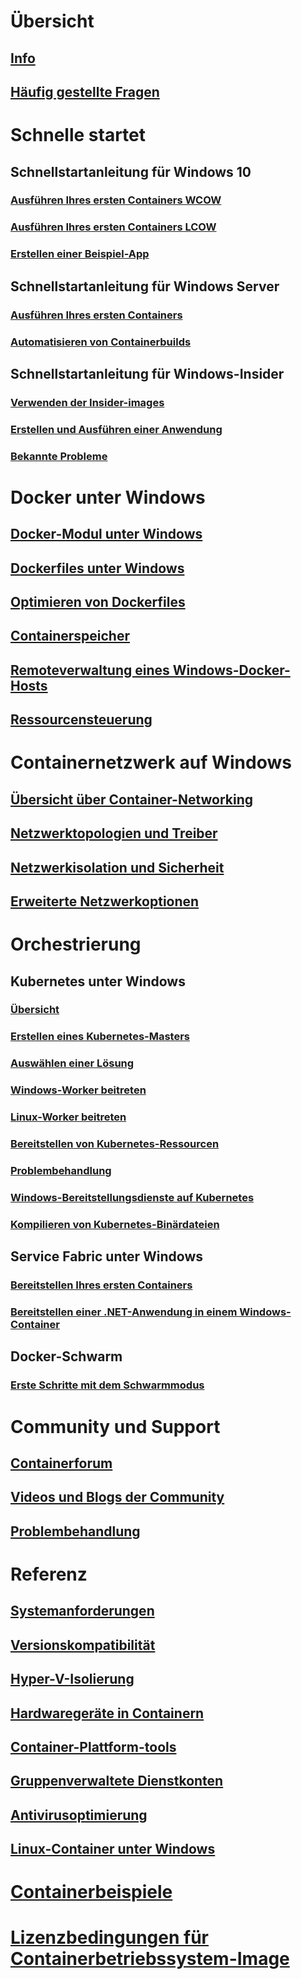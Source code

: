 # Übersicht
## [Info](about/index.md)
## [Häufig gestellte Fragen](about/faq.md)

# Schnelle startet
## Schnellstartanleitung für Windows 10
### [Ausführen Ihres ersten Containers WCOW](quick-start/quick-start-windows-10.md)
### [Ausführen Ihres ersten Containers LCOW](quick-start/quick-start-windows-10-linux.md)
### [Erstellen einer Beispiel-App](quick-start/building-sample-app.md)
## Schnellstartanleitung für Windows Server
### [Ausführen Ihres ersten Containers](quick-start/quick-start-windows-server.md)
### [Automatisieren von Containerbuilds](quick-start/quick-start-images.md)
## Schnellstartanleitung für Windows-Insider
### [Verwenden der Insider-images](quick-start/Using-Insider-Container-Images.md)
### [Erstellen und Ausführen einer Anwendung](quick-start/Nano-RS3-.NET-Core-and-PS.md)
### [Bekannte Probleme](quick-start/Insider-Known-Issues.md)

# Docker unter Windows
## [Docker-Modul unter Windows](manage-docker/configure-docker-daemon.md)
## [Dockerfiles unter Windows](manage-docker/manage-windows-dockerfile.md)
## [Optimieren von Dockerfiles](manage-docker/optimize-windows-dockerfile.md)
## [Containerspeicher](manage-containers/container-storage.md)
## [Remoteverwaltung eines Windows-Docker-Hosts](management/manage_remotehost.md)
## [Ressourcensteuerung](manage-containers/resource-controls.md)

# Containernetzwerk auf Windows
## [Übersicht über Container-Networking](container-networking/architecture.md)
## [Netzwerktopologien und Treiber](container-networking/network-drivers-topologies.md)
## [Netzwerkisolation und Sicherheit](container-networking/network-isolation-security.md)
## [Erweiterte Netzwerkoptionen](container-networking/advanced.md)

# Orchestrierung
## Kubernetes unter Windows 
### [Übersicht](kubernetes/getting-started-kubernetes-windows.md)
### [Erstellen eines Kubernetes-Masters](kubernetes/creating-a-linux-master.md)
### [Auswählen einer Lösung](kubernetes/network-topologies.md)
### [Windows-Worker beitreten](kubernetes/joining-windows-workers.md)
### [Linux-Worker beitreten](kubernetes/joining-linux-workers.md)
### [Bereitstellen von Kubernetes-Ressourcen](kubernetes/deploying-resources.md)
### [Problembehandlung](kubernetes/common-problems.md)
### [Windows-Bereitstellungsdienste auf Kubernetes](kubernetes/kube-windows-services.md)
### [Kompilieren von Kubernetes-Binärdateien](kubernetes/compiling-kubernetes-binaries.md)
## Service Fabric unter Windows
### [Bereitstellen Ihres ersten Containers](/azure/service-fabric/service-fabric-quickstart-containers)
### [Bereitstellen einer .NET-Anwendung in einem Windows-Container](/azure/service-fabric/service-fabric-host-app-in-a-container) 
## Docker-Schwarm
### [Erste Schritte mit dem Schwarmmodus](manage-containers/swarm-mode.md)

# Community und Support
## [Containerforum](https://social.msdn.microsoft.com/Forums/en-US/home?forum=windowscontainers)
## [Videos und Blogs der Community](communitylinks.md)
## [Problembehandlung](troubleshooting.md)

# Referenz
## [Systemanforderungen](deploy-containers/system-requirements.md)
## [Versionskompatibilität](deploy-containers/version-compatibility.md)
## [Hyper-V-Isolierung](manage-containers/hyperv-container.md)
## [Hardwaregeräte in Containern](deploy-containers/hardware-devices-in-containers.md)
## [Container-Plattform-tools](deploy-containers/containerd.md)
## [Gruppenverwaltete Dienstkonten](manage-containers/manage-serviceaccounts.md)
## [Antivirusoptimierung](https://msdn.microsoft.com/en-us/windows/hardware/drivers/ifs/anti-virus-optimization-for-windows-containers)
## [Linux-Container unter Windows](deploy-containers/linux-containers.md)

# [Containerbeispiele](samples.md)

# [Lizenzbedingungen für Containerbetriebssystem-Image](Images_EULA.md)
